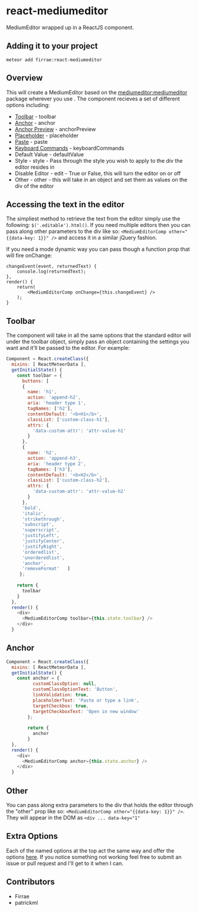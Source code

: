 # react-mediumeditor
MediumEditor wrapped up in a ReactJS component.

## Adding it to your project
```
meteor add firrae:react-mediumeditor
```

## Overview
This will create a MediumEditor based on the [mediumeditor:mediumeditor](https://github.com/yabwe/medium-editor) package wherever you use <MediumEditorComp />. The component recieves a set of different options including: 

* [Toolbar](https://github.com/yabwe/medium-editor#toolbar-options) - toolbar
* [Anchor](https://github.com/yabwe/medium-editor#anchor-form-options) - anchor
* [Anchor Preview](https://github.com/yabwe/medium-editor#anchor-preview-options) - anchorPreview
* [Placeholder](https://github.com/yabwe/medium-editor#placeholder-options) - placeholder
* [Paste](https://github.com/yabwe/medium-editor#paste-options) - paste
* [Keyboard Commands](https://github.com/yabwe/medium-editor#keyboardcommands-options) - keyboardCommands
* Default Value - defaultValue
* Style - style - Pass through the style you wish to apply to the div the editor resides in
* Disable Editor - edit - True or False, this will turn the editor on or off
* Other - other - this will take in an object and set them as values on the div of the editor

## Accessing the text in the editor
The simpliest method to retrieve the text from the editor simply use the following: ``` $('.editable').html() ```. If you need multiple editors then you can pass along other parameters to the div like so: ``` <MediumEditorComp other="{{data-key: 1}}" /> ``` and access it in a similar jQuery fashion.

If you need a mode dynamic way you can pass though a function prop that will fire onChange:

```
changeEvent(event, returnedText) {
    console.log(returnedText);
},
render() {
    return(
        <MediumEditorComp onChange={this.changeEvent} />
    );
}
```

## Toolbar
The component will take in all the same options that the standard editor will under the toolbar object, simply pass an object containing the settings you want and it'll be passed to the editor. For example:

```javascript
Component = React.createClass({
  mixins: [ ReactMeteorData ],
  getInitialState() {
    const toolbar = {
      buttons: [ 
      { 
        name: 'h1', 
        action: 'append-h2', 
        aria: 'header type 1',
        tagNames: ['h2'], 
        contentDefault: '<b>H1</b>', 
        classList: ['custom-class-h1'], 
        attrs: {
          'data-custom-attr': 'attr-value-h1' 
        } 
      },
      { 
        name: 'h2',
        action: 'append-h3',
        aria: 'header type 2',
        tagNames: ['h3'],
        contentDefault: '<b>H2</b>',
        classList: ['custom-class-h2'],
        attrs: {
          'data-custom-attr': 'attr-value-h2'
        }
      },
      'bold', 
      'italic', 
      'strikethrough', 
      'subscript',
      'superscript',
      'justifyLeft',
      'justifyCenter',
      'justifyRight', 
      'orderedlist', 
      'unorderedlist', 
      'anchor', 
      'removeFormat'   ]
     };
    
    return {
      toolbar
    }
  },
  render() {
    <div>
      <MediumEditorComp toolbar={this.state.toolbar} />
    </div>
  }
```

## Anchor

```javascript
Component = React.createClass({
  mixins: [ ReactMeteorData ],
  getInitialState() {
    const anchor = {
          customClassOption: null,
          customClassOptionText: 'Button',
          linkValidation: true,
          placeholderText: 'Paste or type a link',
          targetCheckbox: true,
          targetCheckboxText: 'Open in new window'
        };
        
        return {
          anchor
        }
  },
  render() {
    <div>
      <MediumEditorComp anchor={this.state.anchor} />
    </div>
  }
```

## Other

You can pass along extra parameters to the div that holds the editor through the "other" prop like so: ``` <MediumEditorComp other="{{data-key: 1}}" /> ```. They will appear in the DOM as ``` <div ... data-key="1" ```

## Extra Options

Each of the named options at the top act the same way and offer the options [here](https://github.com/yabwe/medium-editor/blob/master/OPTIONS.md). If you notice something not working feel free to submit an issue or pull request and I'll get to it when I can.

## Contributors

* Firrae
* patrickml
